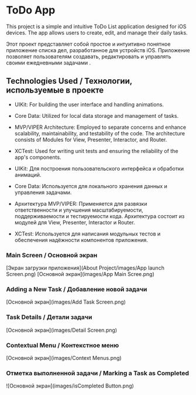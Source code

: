 # ToDo App

This project is a simple and intuitive ToDo List application designed for iOS devices. The app allows users to create, edit, and manage their daily tasks. 

Этот проект представляет собой простое и интуитивно понятное приложение списка дел, разработанное для устройств iOS. Приложение позволяет пользователям создавать, редактировать и управлять своими ежедневными задачами . 


## Technologies Used / Технологии, используемые в проекте

- UIKit: For building the user interface and handling animations.
- Core Data: Utilized for local data storage and management of tasks.
- MVP/VIPER Architecture: Employed to separate concerns and enhance scalability, maintainability, and testability of the code. The architecture consists of Modules for View, Presenter, Interactor, and Router.
- XCTest: Used for writing unit tests and ensuring the reliability of the app's components.

- UIKit: Для построения пользовательского интерфейса и обработки анимаций.
- Core Data: Используется для локального хранения данных и управления задачами.
- Архитектура MVP/VIPER: Применяется для развязки ответственности и улучшения масштабируемости, поддерживаемости и тестируемости кода. Архитектура состоит из модулей для View, Presenter, Interactor и Router.
- XCTest: Используется для написания модульных тестов и обеспечения надёжности компонентов приложения.


### Main Screen / Основной экран

[Экран загрузки приложения](About Project/images/App launch Screen.png)
[Основной экран](images/App Main Scree.png)


### Adding a New Task / Добавление новой задачи

[Основной экран](images/Add Task Screen.png)


### Task Details / Детали задачи

[Основной экран](images/Detail Screen.png)


### Contextual Menu / Контекстное меню

[Основной экран](images/Context Menus.png)


### Отметка выполненной задачи / Marking a Task as Completed

![Основной экран](images/isCompleted Button.png)
